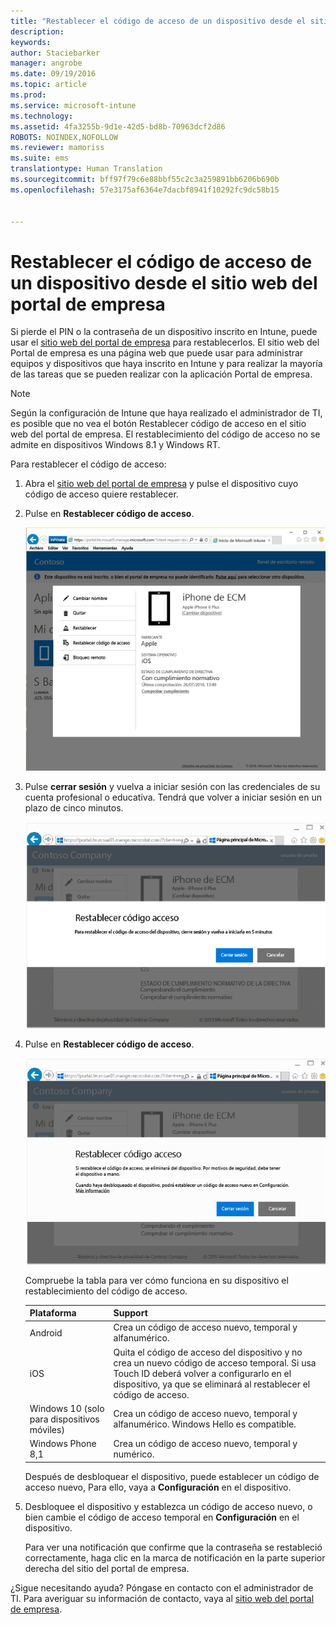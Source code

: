 ```yaml
---
title: "Restablecer el código de acceso de un dispositivo desde el sitio web del portal de empresa | Microsoft Intune"
description: 
keywords: 
author: Staciebarker
manager: angrobe
ms.date: 09/19/2016
ms.topic: article
ms.prod: 
ms.service: microsoft-intune
ms.technology: 
ms.assetid: 4fa3255b-9d1e-42d5-bd8b-70963dcf2d86
ROBOTS: NOINDEX,NOFOLLOW
ms.reviewer: mamoriss
ms.suite: ems
translationtype: Human Translation
ms.sourcegitcommit: bff97f79c6e88bbf55c2c3a259891bb6206b690b
ms.openlocfilehash: 57e3175af6364e7dacbf8941f10292fc9dc58b15


---
```



# Restablecer el código de acceso de un dispositivo desde el sitio web del portal de empresa

Si pierde el PIN o la contraseña de un dispositivo inscrito en Intune, puede usar el [sitio web del portal de empresa](http://portal.manage.microsoft.com) para restablecerlos. El sitio web del Portal de empresa es una página web que puede usar para administrar equipos y dispositivos que haya inscrito en Intune y para realizar la mayoría de las tareas que se pueden realizar con la aplicación Portal de empresa.

> [!NOTE]
> Según la configuración de Intune que haya realizado el administrador de TI, es posible que no vea el botón Restablecer código de acceso en el sitio web del portal de empresa. El restablecimiento del código de acceso no se admite en dispositivos Windows 8.1 y Windows RT.

Para restablecer el código de acceso:

1.  Abra el [sitio web del portal de empresa](http://portal.manage.microsoft.com) y pulse el dispositivo cuyo código de acceso quiere restablecer.

2.  Pulse en **Restablecer código de acceso**.

    ![resetp-passcode-option-on-company-portal-website](./media/iwp-screen-with-all-options.png)

3.  Pulse **cerrar sesión** y vuelva a iniciar sesión con las credenciales de su cuenta profesional o educativa. Tendrá que volver a iniciar sesión en un plazo de cinco minutos.

    ![sign-out-sign-back-in](./media/iwp-2-sign-out.png)

4.  Pulse en **Restablecer código de acceso**.

    ![tap-reset-passcode](./media/iwp-3-tap-reset-passcode-after-signin.png)

    Compruebe la tabla para ver cómo funciona en su dispositivo el restablecimiento del código de acceso.

    |Plataforma|Support|
    |------------|-----------|
    |Android|Crea un código de acceso nuevo, temporal y alfanumérico.|
    |iOS|Quita el código de acceso del dispositivo y no crea un nuevo código de acceso temporal. Si usa Touch ID deberá volver a configurarlo en el dispositivo, ya que se eliminará al restablecer el código de acceso.|
    |Windows 10 (solo para dispositivos móviles)|Crea un código de acceso nuevo, temporal y alfanumérico. Windows Hello es compatible.|
    |Windows Phone 8,1|Crea un código de acceso nuevo, temporal y numérico.|
    Después de desbloquear el dispositivo, puede establecer un código de acceso nuevo, Para ello, vaya a **Configuración** en el dispositivo.

5.  Desbloquee el dispositivo y establezca un código de acceso nuevo, o bien cambie el código de acceso temporal en **Configuración** en el dispositivo.

    Para ver una notificación que confirme que la contraseña se restableció correctamente, haga clic en la marca de notificación en la parte superior derecha del sitio del portal de empresa.

¿Sigue necesitando ayuda? Póngase en contacto con el administrador de TI. Para averiguar su información de contacto, vaya al [sitio web del portal de empresa](http://portal.manage.microsoft.com).





<!--HONumber=Sep16_HO3-->


